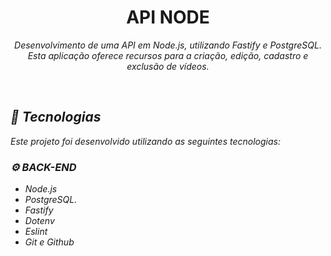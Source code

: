 <h1 align="center">API NODE</h1>

<p align="center"><em>
<em>
  Desenvolvimento de uma API em Node.js, utilizando Fastify e PostgreSQL. Esta aplicação oferece recursos  para a criação, edição, cadastro e exclusão de vídeos.
</em>
</p>

<br>

## 🚀 Tecnologias

Este projeto foi desenvolvido utilizando as seguintes tecnologias:

### ⚙ BACK-END
- Node.js
- PostgreSQL.
- Fastify
- Dotenv
- Eslint
- Git e Github